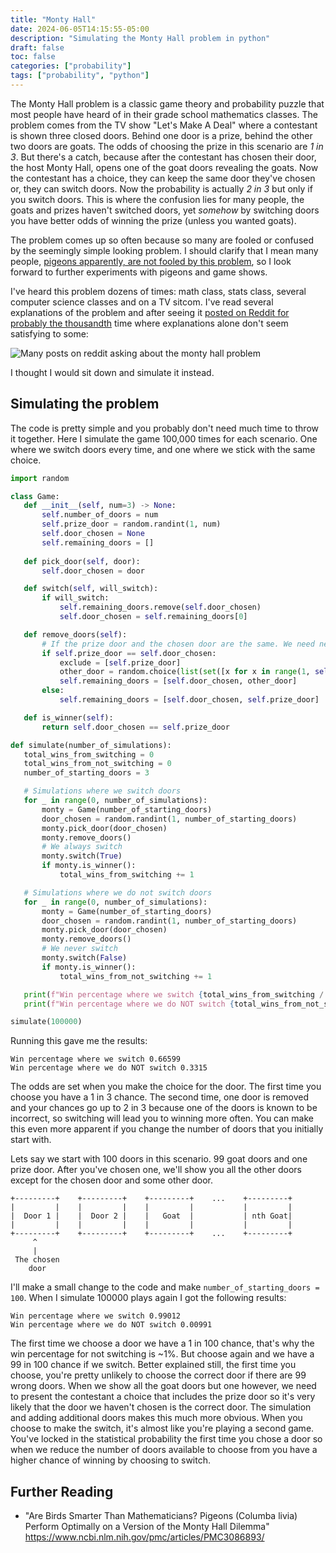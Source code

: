 ```yaml
---
title: "Monty Hall"
date: 2024-06-05T14:15:55-05:00
description: "Simulating the Monty Hall problem in python"
draft: false
toc: false
categories: ["probability"]
tags: ["probability", "python"]
---
```


The Monty Hall problem is a classic game theory and probability puzzle that most people have heard of in their grade school mathematics classes. The problem comes from the TV show "Let's 
Make A Deal" where a contestant is shown three closed doors. Behind one door is a prize, behind the other two doors are goats. The odds of choosing the prize in this scenario are *1 in 3*. But there's a catch, because after the contestant has chosen their door, the host Monty Hall, opens one of the goat doors revealing the goats. Now the contestant has a choice, they can keep the same door they've chosen or, they can switch doors. Now the probability is actually *2 in 3* but only if you switch doors. This is where the confusion lies for many people, the goats and prizes haven't switched doors, yet *somehow* by switching doors you have better odds of winning the prize (unless you wanted goats).

 The problem comes up so often because so many are fooled or confused by the seemingly simple looking problem. I should clarify that I mean many people, [pigeons apparently, are not fooled by this problem](https://www.ncbi.nlm.nih.gov/pmc/articles/PMC3086893/), so I look forward to further experiments with pigeons and game shows.

 I've heard this problem dozens of times: math class, stats class, several computer science classes and on a TV sitcom. I've read several explanations of the problem and after seeing it [posted on Reddit for probably the thousandth](https://www.reddit.com/r/explainlikeimfive/search/?q=monty+hall) time where explanations alone don't seem satisfying to some:

 ![Many posts on reddit asking about the monty hall problem](/images/montyhallreddit.png)

I thought I would sit down and simulate it instead.

 ## Simulating the problem

The code is pretty simple and you probably don't need much time to throw it together. Here I simulate the game 100,000 times for each scenario. One where we switch doors every time, and one where we stick with the same choice.


 ```python
 import random

class Game:
    def __init__(self, num=3) -> None:
        self.number_of_doors = num
        self.prize_door = random.randint(1, num)
        self.door_chosen = None
        self.remaining_doors = []
    
    def pick_door(self, door):
        self.door_chosen = door

    def switch(self, will_switch):
        if will_switch:
            self.remaining_doors.remove(self.door_chosen)
            self.door_chosen = self.remaining_doors[0]

    def remove_doors(self):
        # If the prize door and the chosen door are the same. We need need to keep some other non-winning door
        if self.prize_door == self.door_chosen:
            exclude = [self.prize_door]
            other_door = random.choice(list(set([x for x in range(1, self.number_of_doors)]) - set(exclude)))
            self.remaining_doors = [self.door_chosen, other_door]
        else:
            self.remaining_doors = [self.door_chosen, self.prize_door]

    def is_winner(self):
        return self.door_chosen == self.prize_door

def simulate(number_of_simulations):
    total_wins_from_switching = 0
    total_wins_from_not_switching = 0
    number_of_starting_doors = 3

    # Simulations where we switch doors
    for _ in range(0, number_of_simulations):
        monty = Game(number_of_starting_doors)
        door_chosen = random.randint(1, number_of_starting_doors)
        monty.pick_door(door_chosen)
        monty.remove_doors()
        # We always switch
        monty.switch(True)
        if monty.is_winner():
            total_wins_from_switching += 1

    # Simulations where we do not switch doors
    for _ in range(0, number_of_simulations):
        monty = Game(number_of_starting_doors)
        door_chosen = random.randint(1, number_of_starting_doors)
        monty.pick_door(door_chosen)
        monty.remove_doors()
        # We never switch
        monty.switch(False)
        if monty.is_winner():
            total_wins_from_not_switching += 1

    print(f"Win percentage where we switch {total_wins_from_switching / number_of_simulations}")
    print(f"Win percentage where we do NOT switch {total_wins_from_not_switching / number_of_simulations}")

simulate(100000)
 ```

Running this gave me the results:

```
Win percentage where we switch 0.66599
Win percentage where we do NOT switch 0.3315
```

The odds are set when you make the choice for the door. The first time you choose you have a 1 in 3 chance. The second time, one door is removed and your chances go up to 2 in 3 because one of the doors is known to be incorrect, so switching will lead you to winning more often. You can make this even more apparent if you change the number of doors that you initially start with.

Lets say we start with 100 doors in this scenario. 99 goat doors and one prize door. After you've chosen one, we'll show you all the other doors except for the chosen door and some other door.


```
+---------+    +---------+    +---------+    ...    +---------+
|         |    |         |    |         |           |         |
|  Door 1 |    |  Door 2 |    |   Goat  |           | nth Goat|
|         |    |         |    |         |           |         |
+---------+    +---------+    +---------+    ...    +---------+
     ^
     |
 The chosen
    door
```

I'll make a small change to the code and make `number_of_starting_doors = 100`. When I simulate 100000 plays again I got the following results: 

```
Win percentage where we switch 0.99012
Win percentage where we do NOT switch 0.00991
```

The first time we choose a door we have a 1 in 100 chance, that's why the win percentage for not switching is ~1%. But choose again and we have a 99 in 100 chance if we switch. Better explained still, the first time you choose, you're pretty unlikely to choose the correct door if there are 99 wrong doors. When we show all the goat doors but one however, we need to present the contestant a choice that includes the prize door so it's very likely that the door we haven't chosen is the correct door. The simulation and adding additional doors makes this much more obvious. When you choose to make the switch, it's almost like you're playing a second game. You've locked in the statistical probability the first time you chose a door so when we reduce the number of doors available to choose from you have a higher chance of winning by choosing to switch.

## Further Reading

* "Are Birds Smarter Than Mathematicians? Pigeons (Columba livia) Perform Optimally on a Version of the Monty Hall Dilemma" https://www.ncbi.nlm.nih.gov/pmc/articles/PMC3086893/

